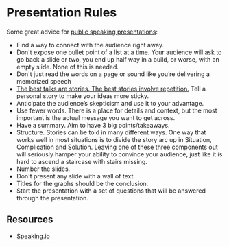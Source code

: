 # Presentation Rules

Some great advice for [public speaking presentations](http://www.jilles.net/perma/2020/06/05/presentation-rules.html):

- Find a way to connect with the audience right away.
- Don't expose one bullet point of a list at a time. Your audience will ask to go back a slide or two, you end up half way in a build, or worse, with an empty slide. None of this is needed.
- Don't just read the words on a page or sound like you’re delivering a memorized speech
- [The best talks are stories. The best stories involve repetition.](https://speakerdeck.com/holman/the-talk-on-talks) Tell a personal story to make your ideas more sticky.
- Anticipate the audience’s skepticism and use it to your advantage.
- Use fewer words. There is a place for details and context, but the most important is the actual message you want to get across.
- Have a summary. Aim to have 3 big points/takeaways.
- Structure. Stories can be told in many different ways. One way that works well in most situations is to divide the story arc up in Situation, Complication and Solution. Leaving one of these three components out will seriously hamper your ability to convince your audience, just like it is hard to ascend a staircase with stairs missing.
- Number the slides.
- Don't present any slide with a wall of text.
- Titles for the graphs should be the conclusion.
- Start the presentation with a set of questions that will be answered through the presentation.

## Resources

- [Speaking.io](https://speaking.io)

